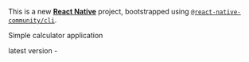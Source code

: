 This is a new [**React Native**](https://reactnative.dev) project, bootstrapped using [`@react-native-community/cli`](https://github.com/react-native-community/cli).

Simple calculator application



latest version - 